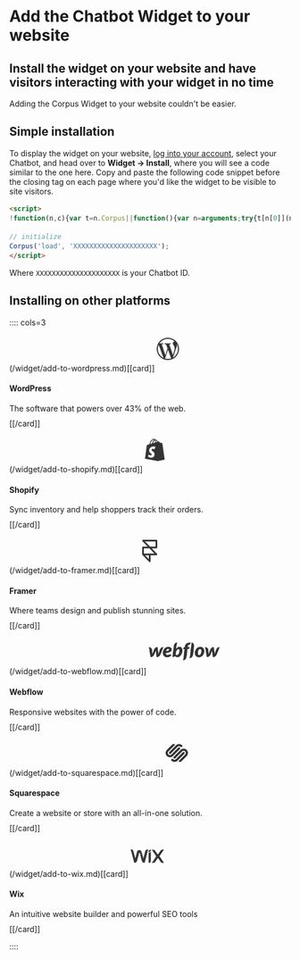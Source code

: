 # Add the Chatbot Widget to your website
## Install the widget on your website and have visitors interacting with your widget in no time

Adding the Corpus Widget to your website couldn't be easier. 

## Simple installation
To display the widget on your website, <a href="https://app.corpus.chat" target="app">log into your account</a>, select your Chatbot, and head over to **Widget → Install**, where you will see a code similar to the one here. Copy and paste the following code snippet before the closing tag on each page where you'd like the widget to be visible to site visitors.

```html
<script>
!function(n,c){var t=n.Corpus||function(){var n=arguments;try{t[n[0]](n)}catch(n){}};t.i=!1,t.js=function(n,t){var o=c.createElement("script"),n=(o.type="text/javascript",o.async=!0,o.src=n,c.getElementsByTagName("script")[0]);n.parentNode.insertBefore(o,n),o.onload=t||function(){}},t.load=function(n){t.id=n[1],t.i||t.js("https://corpus.gocdn.io/launcher.js?id="+n[1],function(){t.i=!0})},window.Corpus=t}(window,document);

// initialize
Corpus('load', 'XXXXXXXXXXXXXXXXXXXXX');
</script>
```

Where `XXXXXXXXXXXXXXXXXXXXX` is your Chatbot ID.

## Installing on other platforms

:::: cols=3


(/widget/add-to-wordpress.md)[[card]]
<img class="dark-invert" src="../../media/wordpress.svg" alt="wordpress" style="height:40px;margin:5px 0 20px;opacity:.8">

#### WordPress
<p style="margin:5px 0 10px">The software that powers over 43% of the web.</p>
[[/card]]


(/widget/add-to-shopify.md)[[card]]
<img class="dark-invert" src="../../media/shopify.svg" alt="shopify" style="height:40px;margin:5px 0 20px;opacity:.8">

#### Shopify
<p style="margin:5px 0 10px">Sync inventory and help shoppers track their orders.</p>
[[/card]]


(/widget/add-to-framer.md)[[card]]
<img class="dark-invert" src="../../media/framer.svg" alt="framer" style="height:40px;margin:5px 0 20px;opacity:.8">

#### Framer
<p style="margin:5px 0 10px">Where teams design and publish stunning sites.</p>
[[/card]]


(/widget/add-to-webflow.md)[[card]]
<img class="dark-invert" src="../../media/webflow.svg" alt="webflow" style="height:32px;margin:8px 0 25px;opacity:.8">

#### Webflow
<p style="margin:5px 0 10px">Responsive websites with the power of code.</p>
[[/card]]

(/widget/add-to-squarespace.md)[[card]]
<img class="dark-invert" src="../../media/squarespace.svg" alt="squarespace" style="height:32px;margin:8px 0 25px;opacity:.8">

#### Squarespace
<p style="margin:5px 0 10px">Create a website or store with an all-in-one solution.</p>
[[/card]]

(/widget/add-to-wix.md)[[card]]
<img class="dark-invert" src="../../media/wix.svg" alt="wix" style="height:24px;margin:16px 0 25px;opacity:.8">
#### Wix
<p style="margin:5px 0 10px">An intuitive website builder and powerful SEO tools</p>
[[/card]]

::::
